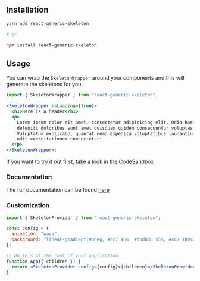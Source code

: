 ## Installation

```bash
yarn add react-generic-skeleton

# or

npm install react-generic-skeleton
```

## Usage

You can wrap the `SkeletonWrapper` around your components and this will generate
the skeletons for you.

```jsx
import { SkeletonWrapper } from "react-generic-skeleton";

<SkeletonWrapper isLoading={true}>
  <h1>Here is a header</h1>
  <p>
    Lorem ipsum dolor sit amet, consectetur adipisicing elit. Odio harum
    deleniti doloribus sunt amet quisquam quidem consequuntur voluptas!
    Voluptatum explicabo, quaerat nemo expedita voluptatibus laudantium. Id esse
    odit exercitationem consectetur!
  </p>
</SkeletonWrapper>;
```

If you want to try it out first, take a look in the
[CodeSandbox](https://codesandbox.io/s/react-generic-skeleton-example-kwt77b?file=/src/App.js)

### Documentation

The full documentation can be found
[here](https://rubensmn.github.io/react-generic-skeleton)

### Customization

```jsx
import { SkeletonProvider } from "react-generic-skeleton";

const config = {
  animation: "wave",
  background: "linear-gradient(90deg, #cc7 45%, #dbd8d8 55%, #cc7 100%)",
};

// Do this at the root of your application
function App({ children }) {
  return <SkeletonProvider config={config}>{children}</SkeletonProvider>;
}
```
